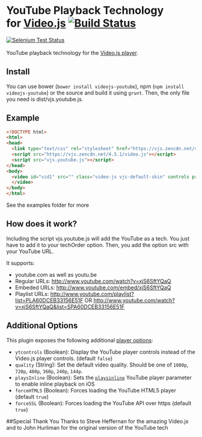 # YouTube Playback Technology<br />for [Video.js](https://github.com/videojs/video.js) [![Build Status](https://travis-ci.org/eXon/videojs-youtube.svg?branch=master)](https://travis-ci.org/eXon/videojs-youtube)
[![Selenium Test Status](https://saucelabs.com/browser-matrix/videojs-youtube.svg)](https://saucelabs.com/u/videojs-youtube)
<br /><br />
YouTube playback technology for the [Video.js player](https://github.com/videojs/video.js/).

## Install
You can use bower (`bower install videojs-youtube`), npm (`npm install videojs-youtube`) or the source and build it using `grunt`. Then, the only file you need is dist/vjs.youtube.js.

## Example
```html
<!DOCTYPE html>
<html>
<head>
  <link type="text/css" rel="stylesheet" href="https://vjs.zencdn.net/4.5.1/video-js.css" />
  <script src="https://vjs.zencdn.net/4.5.1/video.js"></script>
  <script src="vjs.youtube.js"></script>
</head>
<body>
  <video id="vid1" src="" class="video-js vjs-default-skin" controls preload="auto" width="640" height="360" data-setup='{ "techOrder": ["youtube"], "src": "http://www.youtube.com/watch?v=xjS6SftYQaQ" }'>
  </video>
</body>
</html>
```


See the examples folder for more

## How does it work?
Including the script vjs.youtube.js will add the YouTube as a tech. You just have to add it to your techOrder option. Then, you add the option src with your YouTube URL.

It supports:
- youtube.com as well as youtu.be
- Regular URLs: http://www.youtube.com/watch?v=xjS6SftYQaQ
- Embeded URLs: http://www.youtube.com/embed/xjS6SftYQaQ
- Playlist URLs: http://www.youtube.com/playlist?list=PLA60DCEB33156E51F OR http://www.youtube.com/watch?v=xjS6SftYQaQ&list=SPA60DCEB33156E51F

## Additional Options
This plugin exposes the following additional [player options](https://github.com/videojs/video.js/blob/master/docs/guides/options.md):

- `ytcontrols` (Boolean): Display the YouTube player controls instead of the Video.js player controls. (default `false`)
- `quality` (String): Set the default video quality. Should be one of `1080p`, `720p`, `480p`, `360p`, `240p`, `144p`.
- `playsInline` (Boolean): Sets the [`playsinline`](https://developers.google.com/youtube/player_parameters?playerVersion=HTML5#playsinline) YouTube player parameter to enable inline playback on iOS
- `forceHTML5` (Boolean): Forces loading the YouTube HTML5 player (default `true`)
- `forceSSL` (Boolean): Forces loading the YouTube API over https (default `true`)

##Special Thank You
Thanks to Steve Heffernan for the amazing Video.js and to John Hurliman for the original version of the YouTube tech
